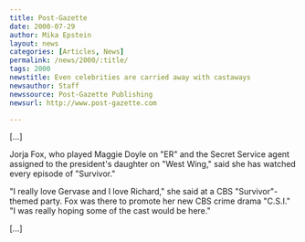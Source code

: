 ```yaml
---
title: Post-Gazette
date: 2000-07-29
author: Mika Epstein
layout: news
categories: [Articles, News]
permalink: /news/2000/:title/
tags: 2000
newstitle: Even celebrities are carried away with castaways  
newsauthor: Staff  
newssource: Post-Gazette Publishing  
newsurl: http://www.post-gazette.com  

---
```

[...]

Jorja Fox, who played Maggie Doyle on "ER" and the Secret Service agent assigned to the president's daughter on "West Wing," said she has watched every episode of "Survivor."

"I really love Gervase and I love Richard," she said at a CBS "Survivor"-themed party. Fox was there to promote her new CBS crime drama "C.S.I." "I was really hoping some of the cast would be here."

[...]

